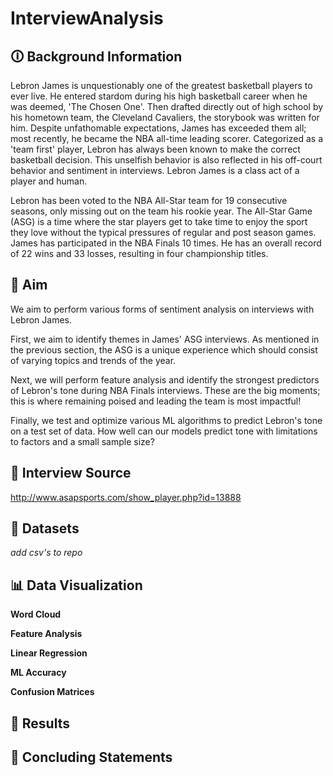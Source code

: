 # InterviewAnalysis
## 🛈 Background Information
Lebron James is unquestionably one of the greatest basketball players to ever live. He entered stardom during his high basketball career when he was deemed, 'The Chosen One'. Then drafted directly out of high school by his hometown team, the Cleveland Cavaliers, the storybook was written for him. Despite unfathomable expectations, James has exceeded them all; most recently, he became the NBA all-time leading scorer. Categorized as a 'team first' player, Lebron has always been known to make the correct basketball decision. This unselfish behavior is also reflected in his off-court behavior and sentiment in interviews. Lebron James is a class act of a player and human. 

Lebron has been voted to the NBA All-Star team for 19 consecutive seasons, only missing out on the team his rookie year. The All-Star Game (ASG) is a time where the star players get to take time to enjoy the sport they love without the typical pressures of regular and post season games. James has participated in the NBA Finals 10 times. He has an overall record of 22 wins and 33 losses, resulting in four championship titles. 

## 🎯 Aim
We aim to perform various forms of sentiment analysis on interviews with Lebron James. 

First, we aim to identify themes in James' ASG interviews. As mentioned in the previous section, the ASG is a unique experience which should consist of varying topics and trends of the year. 

Next, we will perform feature analysis and identify the strongest predictors of Lebron's tone during NBA Finals interviews. These are the big moments; this is where remaining poised and leading the team is most impactful! 

Finally, we test and optimize various ML algorithms to predict Lebron's tone on a test set of data. How well can our models predict tone with limitations to factors and a small sample size? 

## :mag_right: Interview Source
http://www.asapsports.com/show_player.php?id=13888

## 📁 Datasets
*add csv's to repo*

## 📊 Data Visualization
**Word Cloud**

**Feature Analysis**

**Linear Regression**

**ML Accuracy**

**Confusion Matrices**

## :bookmark_tabs: Results

## :closed_book: Concluding Statements
